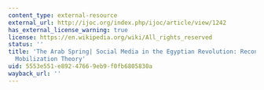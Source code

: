 ```yaml
---
content_type: external-resource
external_url: http://ijoc.org/index.php/ijoc/article/view/1242
has_external_license_warning: true
license: https://en.wikipedia.org/wiki/All_rights_reserved
status: ''
title: 'The Arab Spring| Social Media in the Egyptian Revolution: Reconsidering Resource
  Mobilization Theory'
uid: 5553e551-e892-4766-9eb9-f0fb6805830a
wayback_url: ''
---
```

